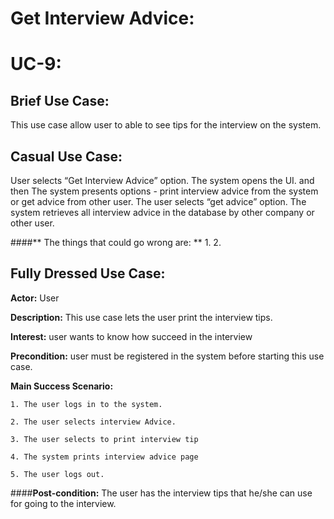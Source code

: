 # Get Interview Advice:
# UC-9:


## Brief Use Case:
This use case allow user to able to see tips for the interview on the system. 


## Casual Use Case:
User selects “Get Interview Advice” option. The system opens the UI. and then The system presents options - print interview advice from the system or get advice from other user. The user selects “get advice” option. The system retrieves all interview advice in the database by other company or other user.   

####** The things that could go wrong are: **
1. 
2.



## Fully Dressed Use Case:

**Actor:** User

**Description:** This use case lets the user print the interview tips.

**Interest:** user wants to know how succeed in the interview

**Precondition:** user must be registered in the system before starting this use case.

**Main Success Scenario:** 

	1. The user logs in to the system.

	2. The user selects interview Advice.

	3. The user selects to print interview tip

	4. The system prints interview advice page

	5. The user logs out. 


####**Post-condition:** The user has the interview tips that he/she can use for going to the interview.